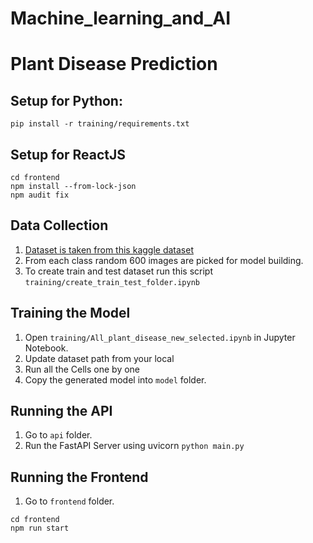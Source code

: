 # Machine_learning_and_AI


# Plant Disease Prediction

## Setup for Python:
```
pip install -r training/requirements.txt
```

## Setup for ReactJS
```
cd frontend
npm install --from-lock-json
npm audit fix
```

## Data Collection
1. [Dataset is taken from this kaggle dataset](https://www.kaggle.com/arjuntejaswi/plant-village)
2. From each class random 600 images are picked for model building.
3. To create train and test dataset run this script `training/create_train_test_folder.ipynb`

## Training the Model
1. Open `training/All_plant_disease_new_selected.ipynb` in Jupyter Notebook.
2. Update dataset path from your local
3. Run all the Cells one by one
4. Copy the generated model into `model` folder.

## Running the API
1. Go to `api` folder.
2. Run the FastAPI Server using uvicorn `python main.py`

## Running the Frontend
1. Go to `frontend` folder.
```
cd frontend
npm run start
```


